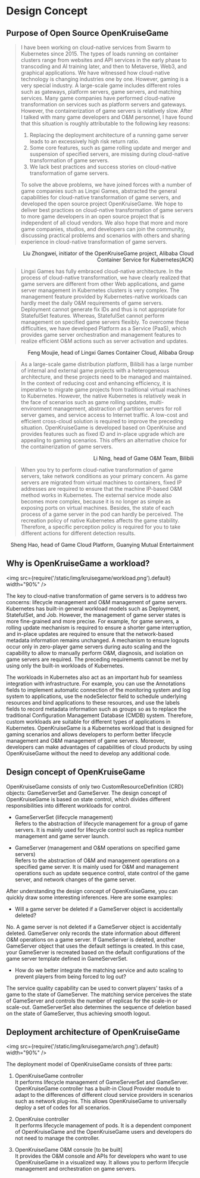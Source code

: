# Design Concept
## Purpose of Open Source OpenKruiseGame

>I have been working on cloud-native services from Swarm to Kubernetes since 2015. The types of loads running on container clusters range from websites and API services in the early phase to transcoding and AI training later, and then to Metaverse, Web3, and graphical applications. We have witnessed how cloud-native technology is changing industries one by one. However, gaming is a very special industry. A large-scale game includes different roles such as gateways, platform servers, game servers, and matching services. Many game companies have performed cloud-native transformation on services such as platform servers and gateways. However, the containerization of game servers is relatively slow. After I talked with many game developers and O&M personnel, I have found that this situation is roughly attributable to the following key reasons:
>
>1. Replacing the deployment architecture of a running game server leads to an excessively high risk return ratio.
>2. Some core features, such as game rolling update and merger and suspension of specified servers, are missing during cloud-native transformation of game servers.
>3. We lack best practices and success stories on cloud-native transformation of game servers.
>
>To solve the above problems, we have joined forces with a number of game companies such as Lingxi Games, abstracted the general capabilities for cloud-native transformation of game servers, and developed the open source project OpenKruiseGame. We hope to deliver best practices on cloud-native transformation of game servers to more game developers in an open source project that is independent of all cloud vendors. We also hope that more and more game companies, studios, and developers can join the community, discussing practical problems and scenarios with others and sharing experience in cloud-native transformation of game servers.

<p align="right">Liu Zhongwei, initiator of the OpenKruiseGame project, Alibaba Cloud Container Service for Kubernetes(ACK)</p>

>Lingxi Games has fully embraced cloud-native architecture. In the process of cloud-native transformation, we have clearly realized that game servers are different from other Web applications, and game server management in Kubernetes clusters is very complex. The management feature provided by Kubernetes-native workloads can hardly meet the daily O&M requirements of game servers. Deployment cannot generate fix IDs and thus is not appropriate for StatefulSet features. Whereas, StatefulSet cannot perform management on specified game servers flexibly. To overcome these difficulties, we have developed Platform as a Service (PaaS), which provides game server orchestration and management features to realize efficient O&M actions such as server activation and updates.

<p align="right">  Feng Moujie, head of Lingxi Games Container Cloud, Alibaba Group</p>

>As a large-scale game distribution platform, Bilibili has a large number of internal and external game projects with a heterogeneous architecture, and these projects need to be managed and maintained. In the context of reducing cost and enhancing efficiency, it is imperative to migrate game projects from traditional virtual machines to Kubernetes. However, the native Kubernetes is relatively weak in the face of scenarios such as game rolling updates, multi-environment management, abstraction of partition servers for roll server games, and service access to Internet traffic. A low-cost and efficient cross-cloud solution is required to improve the preceding situation. OpenKruiseGame is developed based on OpenKruise and provides features such as fixed ID and in-place upgrade which are appealing to gaming scenarios. This offers an alternative choice for the containerization of game servers.

<p align="right">	Li Ning, head of Game O&amp;M Team, Bilibili</p>


>When you try to perform cloud-native transformation of game servers, take network conditions as your primary concern. As game servers are migrated from virtual machines to containers, fixed IP addresses are required to ensure that the machine IP-based O&M method works in Kubernetes. The external service mode also becomes more complex, because it is no longer as simple as exposing ports on virtual machines. Besides, the state of each process of a game server in the pod can hardly be perceived. The recreation policy of native Kubernetes affects the game stability. Therefore, a specific perception policy is required for you to take different actions for different detection results.

<p align="right">	Sheng Hao, head of Game Cloud Platform, Guanying Mutual Entertainment</p>

## Why is OpenKruiseGame a workload?


<img src={require('/static/img/kruisegame/workload.png').default} width="90%" />


The key to cloud-native transformation of game servers is to address two concerns: lifecycle management and O&M management of game servers. Kubernetes has built-in general workload models such as Deployment, StatefulSet, and Job. However, the management of game server states is more fine-grained and more precise. For example, for game servers, a rolling update mechanism is required to ensure a shorter game interruption, and in-place updates are required to ensure that the network-based metadata information remains unchanged. A mechanism to ensure logouts occur only in zero-player game servers during auto scaling and the capability to allow to manually perform O&M, diagnosis, and isolation on game servers are required. The preceding requirements cannot be met by using only the built-in workloads of Kubernetes.

The workloads in Kubernetes also act as an important hub for seamless integration with infrastructure. For example, you can use the Annotations fields to implement automatic connection of the monitoring system and log system to applications, use the nodeSelector field to schedule underlying resources and bind applications to these resources, and use the labels fields to record metadata information such as groups so as to replace the traditional Configuration Management Database (CMDB) system. Therefore, custom workloads are suitable for different types of applications in Kubernetes. OpenKruiseGame is a Kubernetes workload that is designed for gaming scenarios and allows developers to perform better lifecycle management and O&M management of game servers. Moreover, developers can make advantages of capabilities of cloud products by using OpenKruiseGame without the need to develop any additional code.

## Design concept of OpenKruiseGame

OpenKruiseGame consists of only two CustomResourceDefinition (CRD) objects: GameServerSet and GameServer. The design concept of OpenKruiseGame is based on state control, which divides different responsibilities into different workloads for control.

* GameServerSet (lifecycle management)      
  Refers to the abstraction of lifecycle management for a group of game servers. It is mainly used for lifecycle control such as replica number management and game server launch.

* GameServer (management and O&M operations on specified game servers)      
  Refers to the abstraction of O&M and management operations on a specified game server. It is mainly used for O&M and management operations such as update sequence control, state control of the game server, and network changes of the game server.

After understanding the design concept of OpenKruiseGame, you can quickly draw some interesting inferences. Here are some examples:

* Will a game server be deleted if a GameServer object is accidentally deleted?

No. A game server is not deleted if a GameServer object is accidentally deleted. GameServer only records the state information about different O&M operations on a game server. If GameServer is deleted, another GameServer object that uses the default settings is created. In this case, your GameServer is recreated based on the default configurations of the game server template defined in GameServerSet.

* How do we better integrate the matching service and auto scaling to prevent players from being forced to log out?

The service quality capability can be used to convert players' tasks of a game to the state of GameServer. The matching service perceives the state of GameServer and controls the number of replicas for the scale-in or scale-out. GameServerSet also determines the sequence of deletion based on the state of GameServer, thus achieving smooth logout.

## Deployment architecture of OpenKruiseGame

<img src={require('/static/img/kruisegame/arch.png').default} width="90%" />

The deployment model of OpenKruiseGame consists of three parts:

1. OpenKruiseGame controller      
   It performs lifecycle management of GameServerSet and GameServer. OpenKruiseGame controller has a built-in Cloud Provider module to adapt to the differences of different cloud service providers in scenarios such as network plug-ins. This allows OpenKruiseGame to universally deploy a set of codes for all scenarios.

2. OpenKruise controller      
   It performs lifecycle management of pods. It is a dependent component of OpenKruiseGame and the OpenKruiseGame users and developers do not need to manage the controller.

3. OpenKruiseGame O&M console [to be built]      
   It provides the O&M console and APIs for developers who want to use OpenKruiseGame in a visualized way. It allows you to perform lifecycle management and orchestration on game servers.
